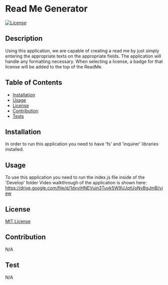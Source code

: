 # Read Me Generator
[![License](https://img.shields.io/badge/License-MIT-blue.svg)](http://choosealicense.com/licenses/mit/) 

## Description
Using this application, we are capable of creating a read me by just simply entering the appropriate texts on the appropriate fields. The application will handle any formatting necessary. When selecting a license, a badge for that license will be added to the top of the ReadMe.

## Table of Contents

- [Installation](#installation)
- [Usage](#usage)
- [License](#license)
- [Contribution](#contribution)
- [Tests](#tests)

## Installation
In order to run this application you need to have 'fs' and 'inquirer' libraries installed.

## Usage
To use this application you need to run the index.js file inside of the 'Develop' folder 
Video walkthrough of the application is shown here: https://drive.google.com/file/d/1dxyiHNEVuin3Tuvk5W9UJqtUoNvBgJmB/view

## License 
[MIT License](http://choosealicense.com/licenses/mit/) 

## Contribution
N/A

## Test
N/A

